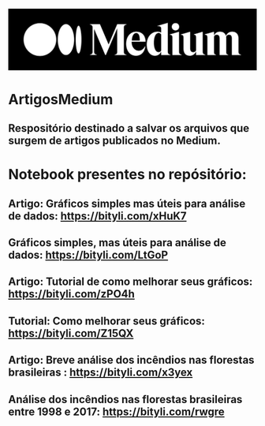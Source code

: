 <p align="center">
  <img src="medium.png" >
</p>

# ArtigosMedium
## Respositório destinado a salvar os arquivos que surgem de artigos publicados no Medium.

# Notebook presentes no repósitório:

## Artigo: Gráficos simples mas úteis para análise de dados: https://bityli.com/xHuK7
## Gráficos simples, mas úteis para análise de dados: https://bityli.com/LtGoP

## Artigo: Tutorial de como melhorar seus gráficos: https://bityli.com/zPO4h
## Tutorial: Como melhorar seus gráficos: https://bityli.com/Z15QX


## Artigo: Breve análise dos incêndios nas florestas brasileiras : https://bityli.com/x3yex
## Análise dos incêndios nas florestas brasileiras entre 1998 e 2017: https://bityli.com/rwgre
